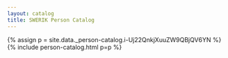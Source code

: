 ```yaml
---
layout: catalog
title: SWERIK Person Catalog
---
```

{% assign p = site.data._person-catalog.i-Uj22QnkjXuuZW9QBjQV6YN %}
{% include person-catalog.html p=p %}

